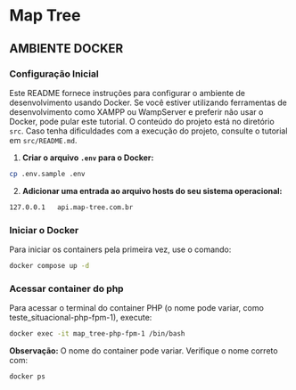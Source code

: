 # Map Tree

## AMBIENTE DOCKER

### Configuração Inicial

Este README fornece instruções para configurar o ambiente de desenvolvimento usando Docker. Se você estiver utilizando ferramentas de desenvolvimento como XAMPP ou WampServer e preferir não usar o Docker, pode pular este tutorial. O conteúdo do projeto está no diretório `src`. Caso tenha dificuldades com a execução do projeto, consulte o tutorial em `src/README.md`.

1. **Criar o arquivo `.env` para o Docker:**

```bash
cp .env.sample .env
```

2. **Adicionar uma entrada ao arquivo hosts do seu sistema operacional:**

```bash
127.0.0.1   api.map-tree.com.br
```

### Iniciar o Docker

Para iniciar os containers pela primeira vez, use o comando:

```bash
docker compose up -d
```

### Acessar container do php

Para acessar o terminal do container PHP (o nome pode variar, como teste_situacional-php-fpm-1), execute:

```bash
docker exec -it map_tree-php-fpm-1 /bin/bash
```

**Observação:** O nome do container pode variar. Verifique o nome correto com:
```bash
docker ps
```
